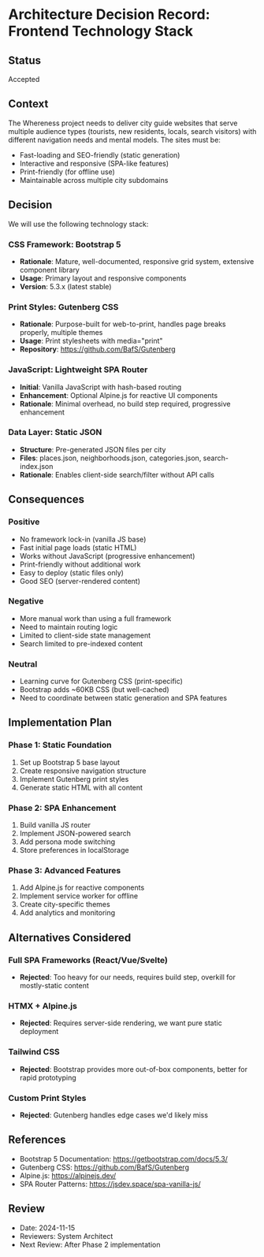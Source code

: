 # Architecture Decision Record: Frontend Technology Stack

## Status
Accepted

## Context
The Whereness project needs to deliver city guide websites that serve multiple audience types (tourists, new residents, locals, search visitors) with different navigation needs and mental models. The sites must be:
- Fast-loading and SEO-friendly (static generation)
- Interactive and responsive (SPA-like features)
- Print-friendly (for offline use)
- Maintainable across multiple city subdomains

## Decision
We will use the following technology stack:

### CSS Framework: Bootstrap 5
- **Rationale**: Mature, well-documented, responsive grid system, extensive component library
- **Usage**: Primary layout and responsive components
- **Version**: 5.3.x (latest stable)

### Print Styles: Gutenberg CSS
- **Rationale**: Purpose-built for web-to-print, handles page breaks properly, multiple themes
- **Usage**: Print stylesheets with media="print"
- **Repository**: https://github.com/BafS/Gutenberg

### JavaScript: Lightweight SPA Router
- **Initial**: Vanilla JavaScript with hash-based routing
- **Enhancement**: Optional Alpine.js for reactive UI components
- **Rationale**: Minimal overhead, no build step required, progressive enhancement

### Data Layer: Static JSON
- **Structure**: Pre-generated JSON files per city
- **Files**: places.json, neighborhoods.json, categories.json, search-index.json
- **Rationale**: Enables client-side search/filter without API calls

## Consequences

### Positive
- No framework lock-in (vanilla JS base)
- Fast initial page loads (static HTML)
- Works without JavaScript (progressive enhancement)
- Print-friendly without additional work
- Easy to deploy (static files only)
- Good SEO (server-rendered content)

### Negative
- More manual work than using a full framework
- Need to maintain routing logic
- Limited to client-side state management
- Search limited to pre-indexed content

### Neutral
- Learning curve for Gutenberg CSS (print-specific)
- Bootstrap adds ~60KB CSS (but well-cached)
- Need to coordinate between static generation and SPA features

## Implementation Plan

### Phase 1: Static Foundation
1. Set up Bootstrap 5 base layout
2. Create responsive navigation structure
3. Implement Gutenberg print styles
4. Generate static HTML with all content

### Phase 2: SPA Enhancement
1. Build vanilla JS router
2. Implement JSON-powered search
3. Add persona mode switching
4. Store preferences in localStorage

### Phase 3: Advanced Features
1. Add Alpine.js for reactive components
2. Implement service worker for offline
3. Create city-specific themes
4. Add analytics and monitoring

## Alternatives Considered

### Full SPA Frameworks (React/Vue/Svelte)
- **Rejected**: Too heavy for our needs, requires build step, overkill for mostly-static content

### HTMX + Alpine.js
- **Rejected**: Requires server-side rendering, we want pure static deployment

### Tailwind CSS
- **Rejected**: Bootstrap provides more out-of-box components, better for rapid prototyping

### Custom Print Styles
- **Rejected**: Gutenberg handles edge cases we'd likely miss

## References
- Bootstrap 5 Documentation: https://getbootstrap.com/docs/5.3/
- Gutenberg CSS: https://github.com/BafS/Gutenberg
- Alpine.js: https://alpinejs.dev/
- SPA Router Patterns: https://jsdev.space/spa-vanilla-js/

## Review
- Date: 2024-11-15
- Reviewers: System Architect
- Next Review: After Phase 2 implementation